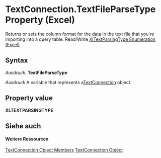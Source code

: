 
# TextConnection.TextFileParseType Property (Excel)

Returns or sets the column format for the data in the text file that you're importing into a query table. Read/Write [XlTextParsingType Enumeration (Excel)](71d76a41-c0b0-0b0f-27b5-7cac0d4c4ac4.md)


## Syntax

 _Ausdruck_. **TextFileParseType**

 _Ausdruck_ A variable that represents a[TextConnection](21d04d46-3940-642b-a0fb-8e7c3fafc749.md) object.


## Property value

 **XLTEXTPARSINGTYPE**


## Siehe auch


#### Weitere Ressourcen


[TextConnection Object Members](http://msdn.microsoft.com/library/6c3c1c87-9b23-f26f-376e-98acaca025e7%28Office.15%29.aspx)
[TextConnection Object](21d04d46-3940-642b-a0fb-8e7c3fafc749.md)